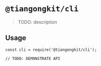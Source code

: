 # `@tiangongkit/cli`

> TODO: description

## Usage

```
const cli = require('@tiangongkit/cli');

// TODO: DEMONSTRATE API
```
